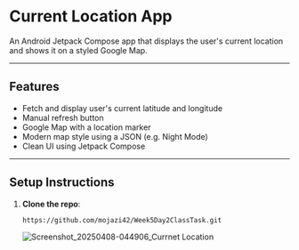 # Current Location App

An Android Jetpack Compose app that displays the user's current location and shows it on a styled Google Map.

---

## Features

-  Fetch and display user's current latitude and longitude
-  Manual refresh button
-  Google Map with a location marker
-  Modern map style using a JSON (e.g. Night Mode)
-  Clean UI using Jetpack Compose

---

##  Setup Instructions

1. **Clone the repo**:
   ```bash
   https://github.com/mojazi42/Week5Day2ClassTask.git
   ```
   ![Screenshot_20250408-044906_Currnet Location](https://github.com/user-attachments/assets/73490461-8621-40e2-98de-217ed96ff063)
